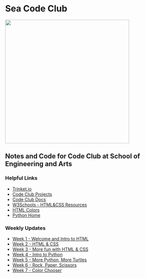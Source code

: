 # Sea Code Club

<img src = "./images/
.png" width="400"/>

## Notes and Code for Code Club at School of Engineering and Arts

### Helpful Links

* [Trinket.io](https://trinket.io)
* [Code Club Projects](https://projects.raspberrypi.org/en/codeclub?utm_source=code-club-projects-site)
* [Code Club Docs](https://drive.google.com/drive/folders/10xL0Nd-Lq8ghj1qSG4T40s97sVIBI_Tb)
* [W3Schools - HTML&CSS Resources](https://www.w3schools.com/)
* [HTML Colors](https://www.w3schools.com/colors/colors_names.asp)
* [Python Home](https://www.python.org/)

### Weekly Updates

* [Week 1 - Welcome and Intro to HTML](./weeks/week1.md)  
* [Week 2 - HTML & CSS](./weeks/week2.md)  
* [Week 3 - More fun with HTML & CSS](./weeks/week3.md)  
* [Week 4 - Intro to Python](./weeks/week4.md)
* [Week 5 - More Python, More Turtles](./weeks/week5.md)
* [Week 6 - Rock, Paper, Scissors](./weeks/week6.md)
* [Week 7 - Color Chooser](./weeks/week7.md)
